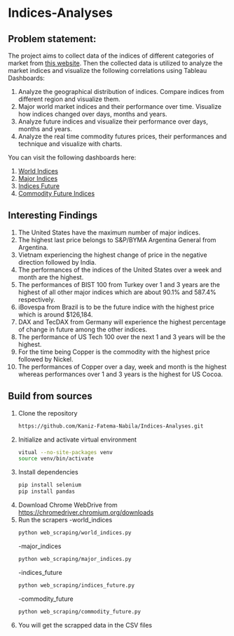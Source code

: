 # Indices-Analyses

## Problem statement:
The project aims to collect data of the indices of different categories of market from [this website](https://www.investing.com/indices/world-indices).
Then the collected data is utilized to analyze the market indices and visualize the following correlations using Tableau Dashboards:

1. Analyze the geographical distribution of indices. Compare indices from different region and visualize them.
2. Major world market indices and their performance over time. Visualize how indices changed over days, months and years.
3. Analyze future indices and visualize their performance over days, months and years.
4. Analyze the real time commodity futures prices, their performances and technique and visualize with charts.

You can visit the following dashboards here:
1. [World Indices](https://public.tableau.com/app/profile/kaniz.fatema.nabila/viz/WorldIndices_17132836521760/Dashboard1)
2. [Major Indices](https://public.tableau.com/app/profile/kaniz.fatema.nabila/viz/MajorIndices/Dashboard1)
3. [Indices Future](https://public.tableau.com/app/profile/kaniz.fatema.nabila/viz/IndicesFuture/Dashboard1)
4. [Commodity Future Indices](https://public.tableau.com/app/profile/kaniz.fatema.nabila/viz/CommodityFutureIndices/Dashboard1)

## Interesting Findings
1. The United States have the maximum number of major indices.
2. The highest last price belongs to S&P/BYMA Argentina General from Argentina.
3. Vietnam experiencing the highest change of price in the negative direction followed by India.
4. The performances of the indices of the United States over a week and month are the highest.
5. The performances of BIST 100 from Turkey over 1 and 3 years are the highest of all other major indices which are about 90.1% and 587.4% respectively.
6. iBovespa from Brazil is to be the future indice with the highest price which is around $126,184.
7. DAX and TecDAX from Germany will experience the highest percentage of change in future among the other indices.
8. The performance of US Tech 100 over the next 1 and 3 years will be the highest.
9. For the time being Copper is the commodity with the highest price followed by Nickel.
10. The performances of Copper over a day, week and month is the highest whereas performances over 1 and 3 years is the highest for US Cocoa.
     
## Build from sources
1. Clone the repository
   ```bash
   https://github.com/Kaniz-Fatema-Nabila/Indices-Analyses.git
   ```
2. Initialize and activate virtual environment
   ```bash
   vitual --no-site-packages venv
   source venv/bin/activate
   ```
3. Install dependencies
   ```bash
   pip install selenium
   pip install pandas
   ```
4. Download Chrome WebDrive from https://chromedriver.chromium.org/downloads
5. Run the scrapers
   -world_indices
   ```bash
   python web_scraping/world_indices.py
   ```
   -major_indices
    ```bash
   python web_scraping/major_indices.py
   ```
     -indices_future
    ```bash
   python web_scraping/indices_future.py
   ```
     -commodity_future
    ```bash
   python web_scraping/commodity_future.py
   ```
6. You will get the scrapped data in the CSV files

      
